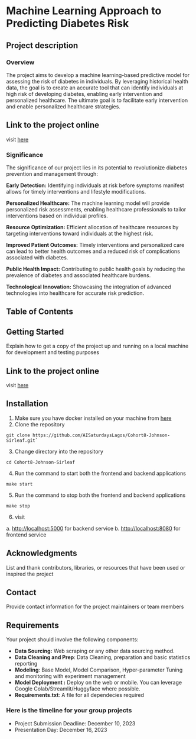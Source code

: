 # Machine Learning Approach to Predicting Diabetes Risk

## Project description

### Overview

The project aims to develop a machine learning-based predictive model for assessing the risk of diabetes in individuals. By leveraging historical health data, the goal is to create an accurate tool that can identify individuals at high risk of developing diabetes, enabling early intervention and personalized healthcare. The ultimate goal is to facilitate early intervention and enable personalized healthcare strategies.

## Link to the project online

visit [here](https://tranquil-llama-c1669d.netlify.app)

### Significance

The significance of our project lies in its potential to revolutionize diabetes prevention and management through:

**Early Detection:** Identifying individuals at risk before symptoms manifest allows for timely interventions and lifestyle modifications.

**Personalized Healthcare:** The machine learning model will provide personalized risk assessments, enabling healthcare professionals to tailor interventions based on individual profiles.

**Resource Optimization:** Efficient allocation of healthcare resources by targeting interventions toward individuals at the highest risk.

**Improved Patient Outcomes:** Timely interventions and personalized care can lead to better health outcomes and a reduced risk of complications associated with diabetes.

**Public Health Impact:** Contributing to public health goals by reducing the prevalence of diabetes and associated healthcare burdens.

**Technological Innovation:** Showcasing the integration of advanced technologies into healthcare for accurate risk prediction.

## Table of Contents

## Getting Started

Explain how to get a copy of the project up and running on a local machine for development and testing purposes

## Link to the project online

visit [here](https://tranquil-llama-c1669d.netlify.app)

## Installation

1. Make sure you have docker installed on your machine from [here](https://www.docker.com/products/docker-desktop/)
2. Clone the repository

```shell
git clone https://github.com/AISaturdaysLagos/Cohort8-Johnson-Sirleaf.git`
```

3. Change directory into the repository

```shell
cd Cohort8-Johnson-Sirleaf
```

4. Run the command to start both the frontend and backend applications

```shell
make start
```

5. Run the command to stop both the frontend and backend applications

```shell
make stop
```

6. visit

a. <http://localhost:5000> for backend service
b. <http://localhost:8080> for frontend service

## Acknowledgments

List and thank contributors, libraries, or resources that have been used or inspired the project

## Contact

Provide contact information for the project maintainers or team members

## Requirements

Your project should involve the following components:

- **Data Sourcing:** Web scraping or any other data sourcing method.
- **Data Cleaning and Prep**: Data Cleaning, preparation and basic statistics reporting
- **Modeling**: Base Model, Model Comparison, Hyper-parameter Tuning and monitoring with experiment management
- **Model Deployment :** Deploy on the web or mobile. You can leverage Google Colab/Streamlit/Huggyface where possible.
- **Requirements.txt**: A file for all dependecies required

### Here is the timeline for your group projects

- Project Submission Deadline: December 10, 2023
- Presentation Day: December 16, 2023
